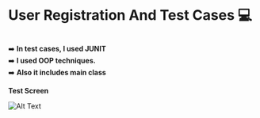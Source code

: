 # User Registration And Test Cases 💻

##

➡️   **In test cases, I used JUNIT** <br/> 
➡️   **I used OOP techniques.** <br/> 
➡️   **Also it includes main class** <br/> 


**Test Screen** <br/>

![Alt Text](https://i.hizliresim.com/aoqOM9.jpg)
